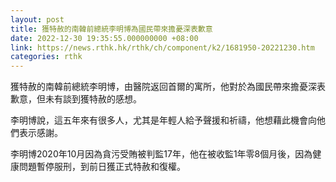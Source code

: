 ```yaml
---
layout: post
title: 獲特赦的南韓前總統李明博為國民帶來擔憂深表歉意
date: 2022-12-30 19:35:55.000000000 +08:00
link: https://news.rthk.hk/rthk/ch/component/k2/1681950-20221230.htm
categories: rthk
---
```


獲特赦的南韓前總統李明博，由醫院返回首爾的寓所，他對於為國民帶來擔憂深表歉意，但未有談到獲特赦的感想。

李明博說，這五年來有很多人，尤其是年輕人給予聲援和祈禱，他想藉此機會向他們表示感謝。

李明博2020年10月因為貪污受賄被判監17年，他在被收監1年零8個月後，因為健康問題暫停服刑，到前日獲正式特赦和復權。
